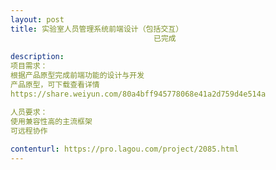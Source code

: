 ```yaml
---                
layout: post       
title: 实验室人员管理系统前端设计（包括交互）
                                已完成
           
description: 
项目需求：
根据产品原型完成前端功能的设计与开发
产品原型，可下载查看详情
https://share.weiyun.com/80a4bff945778068e41a2d759d4e514a

人员要求：
使用兼容性高的主流框架
可远程协作
     
contenturl: https://pro.lagou.com/project/2085.html      
---                 
```

